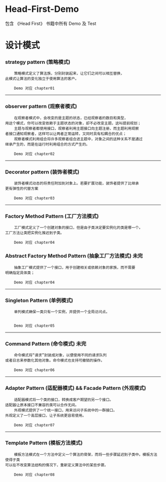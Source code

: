 # Head-First-Demo
包含 《Head First》 书籍中所有 Demo 及 Test

# 设计模式
### strategy pattern (策略模式) 
```text
    策略模式定义了算法族，分别封装起来，让它们之间可以相互替换，
此模式让算法的变化独立于使用算法的客户。

    Demo 对应 chapter01
```
-------------------------------------------------------------------------
### observer pattern (观察者模式)
```text
    在观察者模式中，会改变的是主题的状态，已经观察者的数目和类型，
用这个模式，你可以改变依赖于主题状态的对象，却不必改变主题，这叫提前规划；
    主题与观察者都使用接口，观察者利用主题接口向主题注册，而主题利用观察
者接口通知观察者，这样可以让两者正常运转，又同时具有松耦合的优点；
    观察者模式利用组合将许多观察者组合进主题中，对象之间的这种关系不是通过
继承产生的，而是在运行时利用组合的方式产生的。

    Demo 对应 chapter02
```
------------------------------------------------------------------------
### Decorator pattern (装饰者模式)
```text
    装饰者模式动态的将责任附加到对象上。若要扩展功能，装饰者提供了比继承
更有弹性的代替方案

    Demo 对应 chapter03
```
------------------------------------------------------------------------
### Factory Method Pattern (工厂方法模式)
```text
    工厂模式定义了一个创建对象的接口，但是由子类决定要实例化的类是哪一个。
工厂方法让类把实例化推迟到子类。

    Demo 对应 chapter04
```

### Abstract Factory Method Pattern (抽象工厂方法模式)  未完
```text
    抽象工厂模式提供了一个接口，用于创建相关或依赖对象的家族，而不需要
明确指定具体类；

    Demo 对应 chapter04
```
------------------------------------------------------------------------
### Singleton Pattern (单例模式)
```text
    单列模式确保一类只有一个实例，并提供一个全局访问点。    


    Demo 对应 chapter05
```
------------------------------------------------------------------------
### Command Pattern (命令模式) 未完
```text
    命令模式将“请求”封装成对象，以便使用不同的请求队列
或者日志来参数化其他对象。命令模式也支持可撤销的操作。

    Demo 对应 chapter06
```
-----------------------------------------------------------------------
### Adapter Pattern (适配器模式) && Facade Pattern (外观模式)
```text
    适配器模式将一个类的接口，转换成客户期望的另一个接口。
适配器让原本接口不兼容的类可以合作无间。
    外观模式提供了一个统一接口，用来访问子系统中的一群接口。
外观定义了一个高层接口，让子系统更容易使用。

    Demo 对应 chapter07
```
-----------------------------------------------------------------------
### Template Pattern (模板方法模式)
```text
    模板方法模式在一个方法中定义一个算法的骨架，而将一些步骤延迟到子类中。模板方法使得子类
可以在不改变算法结构的情况下，重新定义算法中的某些步骤。

    Demo 对应 chapter08
```